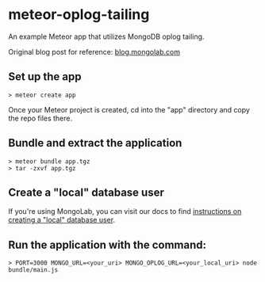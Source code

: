 meteor-oplog-tailing
====================

An example Meteor app that utilizes MongoDB oplog tailing.

Original blog post for reference: [blog.mongolab.com](blog.mongolab.com)

## Set up the app
```
> meteor create app
```

Once your Meteor project is created, cd into the "app" directory and copy the repo files there.
 
## Bundle and extract the application
```
> meteor bundle app.tgz
> tar -zxvf app.tgz
```

## Create a "local" database user
If you're using MongoLab, you can visit our docs to find [instructions on creating a "local" database user](http://docs.mongolab.com/oplog/).
 
## Run the application with the command:
```
> PORT=3000 MONGO_URL=<your_uri> MONGO_OPLOG_URL=<your_local_uri> node bundle/main.js
```
